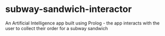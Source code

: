 # subway-sandwich-interactor
An Artificial Intelligence app built using Prolog - the app interacts with the user to collect their order for a subway sandwich
